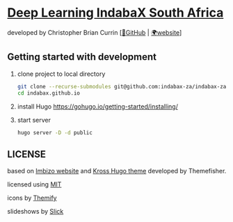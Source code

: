 # [Deep Learning IndabaX South Africa](https://indabax.co.za)

developed by Christopher Brian Currin [[🔗GitHub](https://github.com/ChrisCurrin) | [🌍website](https://chriscurrin.com)]

## Getting started with development

1. clone project to local directory
    ```bash
    git clone --recurse-submodules git@github.com:indabax-za/indabax-za.github.io.git
    cd indabax.github.io
    ```

1. install Hugo
   https://gohugo.io/getting-started/installing/
   

1. start server
    ```bash
    hugo server -D -d public  
    ```

## LICENSE
based on [Imbizo website](https://imbizo.africa) and [Kross Hugo theme](https://github.com/themefisher/kross-hugo/) developed by Themefisher.

licensed using [MIT](https://github.com/themefisher/kross-hugo/blob/master/LICENSE)

icons by [Themify](https://themify.me/themify-icons)

slideshows by [Slick](https://kenwheeler.github.io/slick/)

